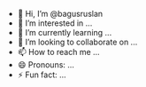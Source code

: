 - 👋 Hi, I’m @bagusruslan
- 👀 I’m interested in ...
- 🌱 I’m currently learning ...
- 💞️ I’m looking to collaborate on ...
- 📫 How to reach me ...
- 😄 Pronouns: ...
- ⚡ Fun fact: ...

<!---
bagusruslan/bagusruslan is a ✨ special ✨ repository because its `README.md` (this file) appears on your GitHub profile.
You can click the Preview link to take a look at your changes.
--->
